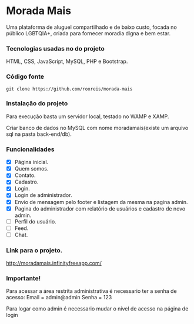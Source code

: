 # Morada Mais

Uma plataforma de aluguel compartilhado e de baixo custo, focada no público LGBTQIA+, criada para fornecer moradia digna e bem estar.

### Tecnologias usadas no do projeto

HTML, CSS, JavaScript, MySQL, PHP e Bootstrap.

### Código fonte

```
git clone https://github.com/roxreis/morada-mais
```

### Instalação do projeto

Para execução basta um servidor local, testado no WAMP e XAMP.

Criar banco de dados no MySQL com nome moradamais(existe um arquivo sql na pasta back-end/db).

### Funcionalidades

- [x] Página inicial.
- [x] Quem somos.
- [x] Contato.
- [x] Cadastro.
- [x] Login.
- [x] Login de administrador.
- [x] Envio de mensagem pelo footer e listagem da mesma na pagina admin.
- [x] Pagina do administrador com relatório de usuários e cadastro de novo admin.
- [ ] Perfil do usuário.
- [ ] Feed.
- [ ] Chat.

### Link para o projeto.

http://moradamais.infinityfreeapp.com/


### Importante!

Para acessar a área restrita administrativa é necessario ter a senha de acesso:
Email = admin@admin
Senha = 123

Para logar como admin é necessario mudar o nivel de acesso na página de login 
